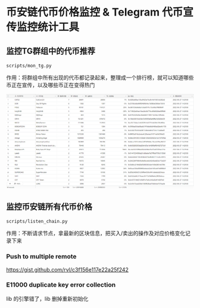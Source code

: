 # 币安链代币价格监控 & Telegram 代币宣传监控统计工具

## 监控TG群组中的代币推荐
```
scripts/mon_tg.py
```
作用：将群组中所有出现的代币都记录起来，整理成一个排行榜，就可以知道哪些币正在宣传，以及哪些币正在变得热门

![](./resources/images/mon_tg.png)

## 监控币安链所有代币价格
```
scripts/listen_chain.py
```
作用：不断请求节点，拿最新的区块信息，把买入/卖出的操作及对应价格变化记录下来

### Push to multiple remote
https://gist.github.com/rvl/c3f156e117e22a25f242

### E11000 duplicate key error collection
lib 的引擎错了，lib 删掉重新初始化